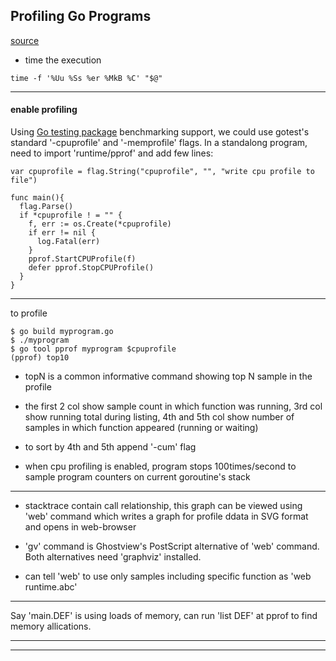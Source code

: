 ## Profiling Go Programs

[source](http://blog.golang.org/profiling-go-programs)

* time the execution

```
time -f '%Uu %Ss %er %MkB %C' "$@"
```

---

#### enable profiling

Using [Go testing package](http://golang.org/pkg/testing/) benchmarking support, we could use gotest's standard '-cpuprofile' and '-memprofile' flags.
In a standalong program, need to import 'runtime/pprof' and add few lines:
```
var cpuprofile = flag.String("cpuprofile", "", "write cpu profile to file")

func main(){
  flag.Parse()
  if *cpuprofile ! = "" {
    f, err := os.Create(*cpuprofile)
    if err != nil {
      log.Fatal(err)
    }
    pprof.StartCPUProfile(f)
    defer pprof.StopCPUProfile()
  }
}
```

---

to profile
```
$ go build myprogram.go
$ ./myprogram
$ go tool pprof myprogram $cpuprofile
(pprof) top10
```

* topN is a common informative command showing top N sample in the profile

* the first 2 col show sample count in which function was running, 3rd col show running total during listing, 4th and 5th col show number of samples in which function appeared (running or waiting)

* to sort by 4th and 5th append '-cum' flag

* when cpu profiling is enabled, program stops 100times/second to sample program counters on current goroutine's stack

---

* stacktrace contain call relationship, this graph can be viewed using 'web' command which writes a graph for profile ddata in SVG format and opens in web-browser

* 'gv' command is Ghostview's PostScript alternative of 'web' command. Both alternatives need 'graphviz' installed.

* can tell 'web' to use only samples including specific function as 'web runtime.abc'

---

Say 'main.DEF' is using loads of memory, can run 'list DEF' at pprof to find memory allications.

---
---
